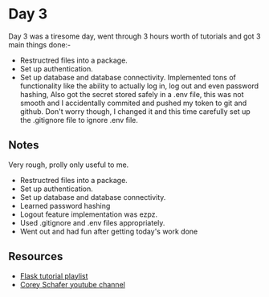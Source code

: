 # Day 3

Day 3 was a tiresome day, went through 3 hours worth of tutorials and got 3 main things done:-
- Restructred files into a package.
- Set up authentication.
- Set up database and database connectivity.
Implemented tons of functionality like the ability to actually log in, log out and even password hashing, Also got the secret stored safely in a .env file, this was not smooth and I accidentally commited and pushed my token to git and github.
Don't worry though, I changed it and this time carefully set up the .gitignore file to ignore .env file.

## Notes

Very rough, prolly only useful to me.

- Restructred files into a package.
- Set up authentication.
- Set up database and database connectivity.
- Learned password hashing
- Logout feature implementation was ezpz.
- Used .gitignore and .env files appropriately.
- Went out and had fun after getting today's work done

## Resources

- [Flask tutorial playlist](https://youtube.com/playlist?list=PL-osiE80TeTs4UjLw5MM6OjgkjFeUxCYH)
- [Corey Schafer youtube channel](https://www.youtube.com/channel/UCCezIgC97PvUuR4_gbFUs5g)
